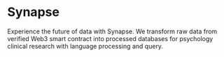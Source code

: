 # Synapse

Experience the future of data with Synapse. We transform raw data from verified Web3 smart contract into processed databases for psychology clinical research with language processing and query.
